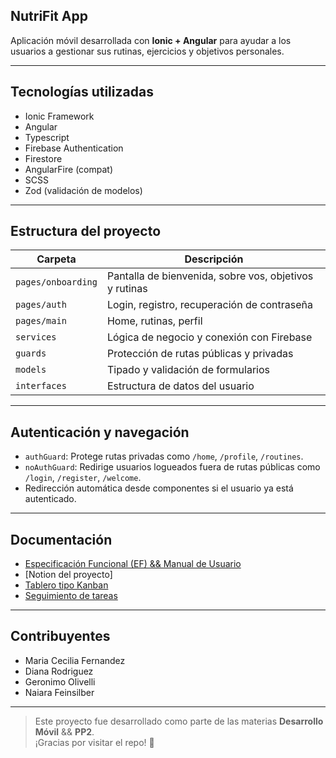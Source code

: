 ## NutriFit App

Aplicación móvil desarrollada con **Ionic + Angular** para ayudar a los usuarios a gestionar sus rutinas, ejercicios y objetivos personales.

---

## Tecnologías utilizadas

- Ionic Framework
- Angular
- Typescript
- Firebase Authentication
- Firestore
- AngularFire (compat)
- SCSS
- Zod (validación de modelos)

---

## Estructura del proyecto

| Carpeta | Descripción |
|--------|-------------|
| `pages/onboarding` | Pantalla de bienvenida, sobre vos, objetivos y rutinas |
| `pages/auth` | Login, registro, recuperación de contraseña |
| `pages/main` | Home, rutinas, perfil |
| `services` | Lógica de negocio y conexión con Firebase |
| `guards` | Protección de rutas públicas y privadas |
| `models` | Tipado y validación de formularios |
| `interfaces` | Estructura de datos del usuario |

---

## Autenticación y navegación

- `authGuard`: Protege rutas privadas como `/home`, `/profile`, `/routines`.
- `noAuthGuard`: Redirige usuarios logueados fuera de rutas públicas como `/login`, `/register`, `/welcome`.
- Redirección automática desde componentes si el usuario ya está autenticado.

---

## Documentación

- [Especificación Funcional (EF) && Manual de Usuario](https://drive.google.com/drive/folders/10-oEw0xkYUBimuLQgGaJLV9i0FtZl1A5?usp=sharing)
- [Notion del proyecto]
- [Tablero tipo Kanban](https://www.notion.so/26cf7be4b45780e1b64ef9e8926a4fb1?v=280f7be4b457805bbf4e000c8f3d6ea8&source=copy_link)
- [Seguimiento de tareas](https://www.notion.so/284f7be4b4578028bc6fc4cd4130a029?v=280f7be4b457805bbf4e000c8f3d6ea8&source=copy_link)

---

## Contribuyentes

- Maria Cecilia Fernandez
- Diana Rodriguez
- Geronimo Olivelli
- Naiara Feinsilber

---

> Este proyecto fue desarrollado como parte de las materias **Desarrollo Móvil** && **PP2**.  
> ¡Gracias por visitar el repo! 💚
